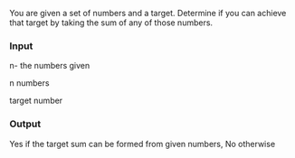 You are given a set of numbers and a target. Determine if you can achieve that target by taking the sum of any of those numbers.
### Input
n- the numbers given

n numbers 

target number
### Output
Yes if the target sum can be formed from given numbers, No otherwise
